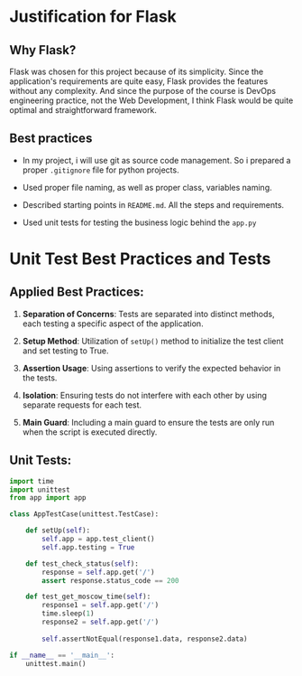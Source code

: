 # Justification for Flask

## Why Flask?

Flask was chosen for this project because of its simplicity. Since the application's requirements are quite easy, Flask provides the features without any complexity. And since the purpose of the course is DevOps engineering practice, not the Web Development, I think Flask would be quite optimal and straightforward framework.

## Best practices

- In my project, i will use git as source code management. So i prepared a proper `.gitignore` file for python projects.

- Used proper file naming, as well as proper class, variables naming.

- Described starting points in `README.md`. All the steps and requirements.

- Used unit tests for testing the business logic behind the `app.py`

# Unit Test Best Practices and Tests

## Applied Best Practices:

1. **Separation of Concerns**: Tests are separated into distinct methods, each testing a specific aspect of the application.

2. **Setup Method**: Utilization of `setUp()` method to initialize the test client and set testing to True.

3. **Assertion Usage**: Using assertions to verify the expected behavior in the tests.

4. **Isolation**: Ensuring tests do not interfere with each other by using separate requests for each test.

5. **Main Guard**: Including a main guard to ensure the tests are only run when the script is executed directly.

## Unit Tests:

```python
import time
import unittest
from app import app

class AppTestCase(unittest.TestCase):

    def setUp(self):
        self.app = app.test_client()
        self.app.testing = True

    def test_check_status(self):
        response = self.app.get('/')
        assert response.status_code == 200

    def test_get_moscow_time(self):
        response1 = self.app.get('/')
        time.sleep(1)
        response2 = self.app.get('/')
        
        self.assertNotEqual(response1.data, response2.data)

if __name__ == '__main__':
    unittest.main()

